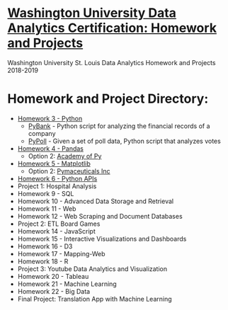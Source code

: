 # [Washington University Data Analytics Certification: Homework and Projects](https://tlcenter.wustl.edu/public/category/courseCategoryCertificateProfile.do?method=load&certificateId=979307&selectedProgramAreaId=933084&selectedProgramStreamId=)
Washington University St. Louis Data Analytics Homework and Projects 2018-2019



# Homework and Project Directory:
- [Homework 3 - Python](https://github.com/jfandata/Washington_University_Data_Analytics_Certificate/tree/master/homework/Homework_3_Python)
  - [PyBank](https://github.com/jfandata/Washington_University_Data_Analytics_Certificate/tree/master/homework/Homework_3_Python/PyBank) - Python script for analyzing the financial records of a company
  - [PyPoll](https://github.com/jfandata/Washington_University_Data_Analytics_Certificate/tree/master/homework/Homework_3_Python/PyPoll) - Given a set of poll data, Python script that analyzes votes
- [Homework 4 - Pandas](https://github.com/jfandata/Washington_University_Data_Analytics_Certificate/tree/master/homework/Homework_4_Pandas)
  - Option 2: [Academy of Py](https://github.com/jfandata/Washington_University_Data_Analytics_Certificate/tree/master/homework/Homework_4_Pandas/PyCitySchools)
- [Homework 5 - Matplotlib](https://github.com/jfandata/Washington_University_Data_Analytics_Certificate/tree/master/homework/Homework_5_Matplotlib)
  - Option 2: [Pymaceuticals Inc](https://github.com/jfandata/Washington_University_Data_Analytics_Certificate/tree/master/homework/Homework_5_Matplotlib/Pymaceuticals)
- [Homework 6 - Python APIs](https://github.com/jfandata/Washington_University_Data_Analytics_Certificate/tree/master/homework/Homework_6_Python_APIs)
- Project 1: Hospital Analysis
- Homework 9 - SQL
- Homework 10 - Advanced Data Storage and Retrieval
- Homework 11 - Web
- Homework 12 - Web Scraping and Document Databases
- Project 2: ETL Board Games
- Homework 14 - JavaScript
- Homework 15 - Interactive Visualizations and Dashboards
- Homework 16 - D3
- Homework 17 - Mapping-Web
- Homework 18 - R
- Project 3: Youtube Data Analytics and Visualization
- Homework 20 - Tableau
- Homework 21 - Machine Learning
- Homework 22 - Big Data
- Final Project: Translation App with Machine Learning
